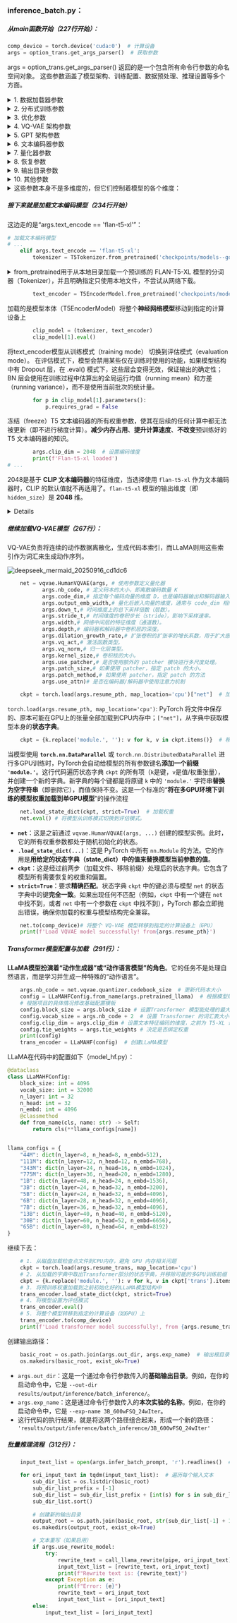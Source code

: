 ### inference_batch.py：

##### 从main函数开始（227行开始）：

```python
comp_device = torch.device('cuda:0')  # 计算设备
args = option_trans.get_args_parser()  # 获取参数
```

args = option_trans.get_args_parser() 返回的是一个包含所有命令行参数的命名空间对象。
这些参数涵盖了模型架构、训练配置、数据预处理、推理设置等多个方面。

<details>
<summary> 1. 数据加载器参数</summary>
- `dataname`: 字符串，数据集名称，默认 'kit'<br>
- `batch_size`: 整数，批量大小，默认 128<br>
- `fps`: 整数，帧率，默认 30<br>
- `seq_len`: 整数，训练序列长度，默认 64<br>
</details>

<details>
<summary>2. 分布式训练参数</summary>
- `world_size`: 整数，分布式进程数，默认 1<br>
- `local_rank`: 整数，本地排名，默认 -1<br>
- `dist_on_itp`: 布尔，是否在 ITP 上分布式，默认 False<br>
- `dist_url`: 字符串，分布式训练 URL，默认 'env://'<br>
- `dist_eval`: 布尔，是否启用分布式评估，默认 True<br>
</details>

<details>
<summary> 3. 优化参数</summary>
- `total_iter`: 整数，总迭代次数，默认 100000<br>
- `warm_up_iter`: 整数，预热迭代次数，默认 1000<br>
- `lr`: 浮点数，学习率，默认 2e-4<br>
- `lr_scheduler`: 整数列表，学习率调度计划，默认 [60000]<br>
- `lr_scheduler_type`: 字符串，学习率调度器类型，默认 'MultiStepLR'<br>
- `gamma`: 浮点数，学习率衰减率，默认 0.05<br>
- `weight_decay`: 浮点数，权重衰减，默认 1e-6<br>
- `decay_option`: 字符串，衰减选项，默认 'all'<br>
- `optimizer`: 字符串，优化器类型，默认 'adamw'<br>
</details>

<details>
<summary> 4. VQ-VAE 架构参数</summary>
- `code_dim`: 整数，嵌入维度，默认 512<br>
- `nb_code`: 整数，嵌入数量（代码本大小），默认 512<br>
- `mu`: 浮点数，指数移动平均更新代码本的参数，默认 0.99<br>
- `down_t`: 整数，下采样率，默认 3<br>
- `stride_t`: 整数，步长大小，默认 2<br>
- `width`: 整数，网络宽度，默认 512<br>
- `depth`: 整数，网络深度，默认 3<br>
- `dilation_growth_rate`: 整数，扩张增长率，默认 3<br>
- `output_emb_width`: 整数，输出嵌入宽度，默认 512<br>
- `vq_act`: 字符串，激活函数极速，默认 'relu'<br>
- `v极速_norm`: 字符串，归一化方式，默认 None<br>
- `causal`: 布尔，是否使用因果卷积，默认 False<br>
</details>

<details>
<summary>5. GPT 架构参数</summary>
- `block_size`: 整数，序列长度极速，默认 25<br>
- `embed_dim_gpt`: 整数，GPT 嵌入维度，默认 512<br>
- `clip_dim`: 整数，CLIP 特征维度，默认 512<br>
- `num_layers`: 整数，Transformer 层数，默认 2<br>
- `n_head_gpt`: 整数，GPT 头数，默认 8极速<br>
- `ff_rate`: 整数，前馈网络扩展率，默认 4<br>
- `drop_out_rate`: 浮点数，dropout 率，默认 0.1<br>
- `tie_weights`: 布尔，是否绑定权重，默认 False<br>
</details>

<details>
<summary>6. 文本编码器参数</summary>
- `text_encode`: 字符串，文本编码器类型，默认 'clip'<br>
- `text_sum_way`: 字符串，文本特征汇总方式，默认 None<br>
</details>

<details>
<summary> 7. 量化器参数</summary>
- `quantizer`: 字符串，量化器类型，默认 'ema_reset'<br>
- `quantbeta`: 浮点数，量化 beta，默认 1.0<br>
</details>

<details>
<summary>8. 恢复参数</summary>
- `resume_pth`: 字符串，VQ-VAE 模型检查点路径，默认 None<br>
- `resume_trans`: 字符串，Transformer 模型检查点路径，默认 None<br>
</details>

<details>
<summary> 9. 输出目录参数</summary>
- `out_dir`: 字符串，输出目录，默认 'output_GPT_Final/'<br>
- `exp_name`: 字符串，实验名称，默认 'exp_debug'<br>
- `vq_name`: 字符串，生成的数据集名称，默认 'exp_debug'<br>
</details>

<details>
<summary>10. 其他参数</summary>
- `print_iter`: 整数，打印频率，默认 200<br>
- `eval_metric_iter`: 整数，评估频率，默认 10000<br>
- `极速_loss_iter`: 整数，损失评估频率，默认 10000<br>
- `save_iter`: 整数，保存频率，默认 2000<br>
- `save_iter_last`: 整数，最后保存频率，默认 2000<br>
- `seed`: 整数，随机种子，默认 123<br>
- `if_maxtest`: 布尔，是否在最大值测试，默认 False<br>
- `pkeep`: 浮点数，GPT 训练保留率，默认 1.0<br>
- `root_cond_prob`: 浮点数，根条件概率，默认 0.1<br>
- `text_cond_prob`: 浮点数，文本条件概率，默认 极速.1<br>
- `debug`: 布尔，调试模式，默认 False<br>
- `pretrained_llama`: 字符串，预训练 LLaMA 模型规模，默认 '7B'<br>
- `motion_type`: 字符串，动作类型，默认 'vector_263'<br>
- `text_type`: 字符串，文本类型，默认 'texts'极速<br>
- `version`: 字符串，版本，默认 'version1'<br>
- `loss_type`: 字符串，损失类型，默认 'ce'<br>
- `mixed_precision`: 字符串，混合精度，默认 'no'<br>
- `checkpoint`: 字符串，检查点，默认 '60000'<br>
- `num_workers`: 整数，工作进程数，默认 0<br>
- `gradient_accumulation_steps`: 整数，梯度累积步数，默认 1<br>
- `num_processes`: 整数，进程数，默认 1<br>
- `norm_topk_prob`: 布尔，是否归一化 topk 概率，默认 False<br>
- `train_split`: 字符串，训练分割，默认 'train'<br>
- `kernel_size`: 整数，卷积核大小，默认 3<br>
- `split`: 字符串，数据分割，默认 'val'<br>
- `use_patcher`: 布尔，是否使用 patcher，默认 False<br>
- `patch_size`: 整数，补丁大小，默认 1<br>
- `patch_method`: 字符串，补丁方法，默认 'haar'<br>
- `use_attn`: 布尔，是否使用注意力，默认 False<br>
- `infer_batch_prompt`: 字符串，批量推理提示文件路径，默认 ''<br>
- `use_rewrite_model`: 布尔，是否使用重写模型，默认 False<br>
- `rewrite_model_path`: 字符串，重写模型路径，默认 ''<br>
</details>

<details>
<summary>这些参数本身不是多维度的，但它们控制着模型的各个维度：</summary>
1. VQ-VAE 相关维度：<br>
   - 代码本大小：`nb_code` (默认 512)<br>
   - 嵌入维度：`code_dim` (默认 512)<br>
   - 输出嵌入宽度：`output_emb_width` (默认 512)<br><br>
2. Transformer 相关维度：<br>
   - 序列长度：`block_size` (默认 25)<br>
   - 嵌入维度：`embed_dim_gpt` (默认 512)<br>
   - CLIP 特征维度：`clip_dim` (默认 512)<br>
   - 层极速：`num_layers` (默认 2)<br>
   - 头数：`n_head_gpt` (默认 8)<br><br>
3. 数据相关维度：<br>
   - 批量大小：`batch_size` (默认 128)<br>
   - 序列长度：`seq_len` (默认 64)<br>
   - 动作类型：`motion_type` (默认 'vector_263')<br>
</details>


##### 接下来就是加载文本编码模型（234行开始）

这边走的是“args.text_encode == 'flan-t5-xl'”：

```python
# 加载文本编码模型
# ...
    elif args.text_encode == 'flan-t5-xl':
        tokenizer = T5Tokenizer.from_pretrained('checkpoints/models--google--flan-t5-xl', local_files_only=True)
```

<details>
<summary>from_pretrained用于从本地目录加载一个预训练的 FLAN-T5-XL 模型的分词器（Tokenizer），并且明确指定只使用本地文件，不尝试从网络下载。</summary><br>
from_pretrained 这个类方法，最重要的一个参数叫做 pretrained_model_name_or_path。顾名思义，我们可以给出一个模型的短名（model id），也可以给出一个路径。如果给的是模型短名，则它会想办法映射出要下载的文件的URL位置，并将文件下载到本地一个固定的cache目录。第二次再调用的时候，它会检查cache中是否已经存在同样的文件，如果有则直接从cache载入，不再走网络下载。如果给的是路径名，那么它假设该路径之下已经存在自行训练/预下载/经过微调的模型文件，直接载入。<br><br>
当你调用 T5Tokenizer.from_pretrained() 时，其内部流程可以概括为：<br><br>
1. 路径判断与文件解析：<br>
方法首先会检查 pretrained_model_name_or_path 是一个模型标识符（如 't5-base'）还是一个本地路径。在代码中，它识别出这是一个本地目录路径 'checkpoints/models--google--flan-t5-xl'。由于设置了 local_files_only=True，它会跳过所有网络连接检查，直接假设所需文件都在这个本地目录中。<br><br>
2. 查找必要的分词器文件：<br>
T5Tokenizer 需要特定的文件才能正常工作，例如：<br>
- tokenizer_config.json: 分词器的配置信息。<br>
- special_tokens_map.json: 特殊令牌（如填充符、未知符等）的映射。<br>
- spiece.model (对于 T5): 这是 T5 使用的 SentencePiece 模型文件，是核心的分词模型。<br>
- 可能还有 added_tokens.json 等其他文件。<br>
- 该方法会在指定的本地目录 'checkpoints/models--google--flan-t5-xl' 中扫描并尝试找到这些文件。<br><br>
3. 加载与初始化：<br>
一旦找到所有必要的文件，from_pretrained 方法会读取这些文件。它使用 tokenizer_config.json 中的配置和 spiece.model 等模型文件来初始化一个 T5Tokenizer 的实例。这个初始化过程包括了构建词汇表、加载分词模型、设置特殊令牌等。<br><br>
4. 返回分词器实例：<br>
最终，方法返回一个完全初始化好的 T5Tokenizer 对象，并将其赋值给你指定的变量 tokenizer。
</details>

```python
        text_encoder = T5EncoderModel.from_pretrained('checkpoints/models--google--flan-t5-xl', local_files_only=True).to(device=comp_device)
```

加载的是模型本体（T5EncoderModel）将整个**神经网络模型**移动到指定的计算设备上

```python
        clip_model = (tokenizer, text_encoder)
        clip_model[1].eval()
```
将text_encoder模型从训练模式（training mode） 切换到评估模式（evaluation mode）。
在评估模式下，模型会禁用某些仅在训练时使用的功能，如果模型结构中有 Dropout 层，在 .eval() 模式下，这些层会变得无效，保证输出的确定性；BN 层会使用在训练过程中估算出的全局运行均值（running mean）和方差（running variance），而不是使用当前批次的统计量。

```python
        for p in clip_model[1].parameters():
            p.requires_grad = False
```

冻结（freeze）T5 文本编码器的所有权重参数，使其在后续的任何计算中都无法被更新（即不进行梯度计算）。**减少内存占用**、**提升计算速度**、**不改变**预训练好的 T5 文本编码器的知识。

```python
        args.clip_dim = 2048  # 设置编码维度
        print(f'Flan-t5-xl loaded')
# ...
```

2048是基于 **CLIP 文本编码器**的特征维度，当选择使用 `flan-t5-xl` 作为文本编码器时，CLIP 的默认值就不再适用了。`flan-t5-xl` 模型的输出维度（即 `hidden_size`）是 **2048** 维。

<details>
- 处理后的文本特征（last_hidden_state）的最后一个维度是 2048。<br>
- 输出的每个 token 的向量表示都是一个 2048 维的稠密向量。<br>
</details>


##### 继续加载VQ-VAE模型（267行）：

VQ-VAE负责将连续的动作数据离散化，生成代码本索引，而LLaMA则用这些索引作为词汇来生成动作序列。

![deepseek_mermaid_20250916_cd1dc6](D:\Downloads\deepseek_mermaid_20250916_cd1dc6.png)

```python
    net = vqvae.HumanVQVAE(args, # 使用参数定义量化器
           args.nb_code, # 定义码本的大小，即离散编码数量 K
           args.code_dim,# 指定每个编码向量的维度 D，也是编码器输出和解码器输入的维度
           args.output_emb_width,# 量化后嵌入向量的维度，通常与 code_dim 相同
           args.down_t,# 时间维度上的总下采样倍数（层数）。
           args.stride_t,# 时间维度的卷积步长（stride），影响下采样速率。
           args.width,# 网络中间层的特征维度（通道数）。
           args.depth,# 编码器和解码器中卷积层的深度。
           args.dilation_growth_rate,# 扩张卷积的扩张率的增长系数，用于扩大感受野。
           args.vq_act,# 激活函数类型。
           args.vq_norm,# 归一化层类型。
           args.kernel_size,# 卷积核的大小。
           args.use_patcher,# 是否使用额外的 patcher 模块进行多尺度处理。
           args.patch_size,# 如果使用 patcher，指定 patch 的大小。
           args.patch_method,# 如果使用 patcher，指定 patch 的方法
           args.use_attn)# 是否在编码器/解码器中使用注意力机制
```

```python
	ckpt = torch.load(args.resume_pth, map_location='cpu')["net"]  # 加载检查点，
```

`torch.load(args.resume_pth, map_location='cpu')`: PyTorch 将文件中保存的、原本可能在GPU上的张量全部加载到CPU内存中；`["net"]`，从字典中获取模型本身的**状态字典**。

```python
    ckpt = {k.replace('module.', ''): v for k, v in ckpt.items()}  # 移除模块前缀
```

当模型使用 **`torch.nn.DataParallel`** 或 `torch.nn.DistributedDataParallel` 进行多GPU训练时，PyTorch会自动给模型的所有参数键名**添加一个前缀 `'module.'`**。这行代码遍历状态字典 `ckpt` 的所有项（`k`是键，`v`是值/权重张量），并创建一个新的字典。新字典的每个键都是将原键 `k` 中的 `'module.'` 字符串**替换为空字符串**（即删除它），而值保持不变。这是一个标准的“**将在多GPU环境下训练的模型权重加载到单GPU模型**”的操作流程

```python
    net.load_state_dict(ckpt, strict=True)  # 加载权重
    net.eval() # 将模型从训练模式切换到评估模式。
```

- **`net`**：这是之前通过 `vqvae.HumanVQVAE(args, ...)` 创建的模型实例。此时，它的所有权重参数都处于随机初始化的状态。
- **`.load_state_dict(...)`**：这是 PyTorch 中所有 `nn.Module` 的方法。它的作用是**用给定的状态字典（state_dict）中的值来替换模型当前参数的值**。
- **`ckpt`**：这是经过前两步（加载文件、移除前缀）处理后的状态字典。它包含了模型所有需要恢复的权重和偏置。
- **`strict=True`**：要求**精确匹配**。状态字典 `ckpt` 中的键必须与模型 `net` 的状态字典中的键**完全一致**。如果出现任何不匹配（例如，`ckpt` 中有一个键在 `net` 中找不到，或者 `net` 中有一个参数在 `ckpt` 中找不到），PyTorch 都会立即抛出错误，确保你加载的权重与模型结构完全兼容。

```python
    net.to(comp_device)# 将整个 VQ-VAE 模型转移到指定的计算设备上（GPU）
    print(f'Load VQVAE model successfully! from{args.resume_pth}')
```



##### Transformer模型配置与加载（291行）：

**LLaMA模型扮演着“动作生成器”或“动作语言模型”的角色**。它的任务不是处理自然语言，而是学习并生成一种特殊的“动作语言”。

```python
    args.nb_code = net.vqvae.quantizer.codebook_size  # 更新代码本大小
    config = LLaMAHFConfig.from_name(args.pretrained_llama)  # 根据模型规模加载LLaMA配置，返回一个预定义好的默认配置对象
    # 根据项目的具体情况修改基础配置模板
    config.block_size = args.block_size # 设置Transformer 模型能处理的最大序列长度，这决定了模型能生成多长的动作序列。它必须与训练时的设置一致。
    config.vocab_size = args.nb_code + 2  # 设置 Transformer 的词汇表大小，args.nb_code现在已经是 VQ-VAE 代码本的大小；+ 2通常是为了添加两个特殊的令牌：序列开始符、序列结束符。
    config.clip_dim = args.clip_dim # 设置文本特征编码的维度，之前为 T5-XL 设置的 2048
    config.tie_weights = args.tie_weights # 决定是否绑定权重
    print(config)
    trans_encoder = LLaMAHF(config)  # 创建LLaMA模型
```
LLaMA在代码中的配置如下（model_hf.py）：

```python
@dataclass
class LLaMAHFConfig:
    block_size: int = 4096
    vocab_size: int = 32000
    n_layer: int = 32
    n_head: int = 32
    n_embd: int = 4096
    @classmethod
    def from_name(cls, name: str) -> Self:
        return cls(**llama_configs[name])


llama_configs = {
    "44M": dict(n_layer=8, n_head=8, n_embd=512),
    "111M": dict(n_layer=12, n_head=12, n_embd=768),
    "343M": dict(n_layer=24, n_head=16, n_embd=1024),
    "775M": dict(n_layer=36, n_head=20, n_embd=1280),
    "1B": dict(n_layer=48, n_head=24, n_embd=1536),
    "3B": dict(n_layer=24, n_head=32, n_embd=3200),
    "5B": dict(n_layer=24, n_head=32, n_embd=4096),
    "6B": dict(n_layer=28, n_head=32, n_embd=4096),
    "7B": dict(n_layer=36, n_head=32, n_embd=4096),
    "13B": dict(n_layer=40, n_head=40, n_embd=5120),
    "30B": dict(n_layer=60, n_head=52, n_embd=6656),
    "65B": dict(n_layer=80, n_head=64, n_embd=8192)
}
```

继续下去：

```python
	# 1. 从磁盘加载检查点文件到CPU内存，避免 GPU 内存相关问题
    ckpt = torch.load(args.resume_trans, map_location='cpu')
    # 2. 从加载的字典中取出Transformer部分的状态字典，并移除可能的多GPU训练前缀
    ckpt = {k.replace('module.', ''): v for k, v in ckpt['trans'].items()} 
    # 3. 将预训练权重加载到之前初始化好的LLaMA模型结构中
    trans_encoder.load_state_dict(ckpt, strict=True)
    # 4. 将模型设置为评估模式
    trans_encoder.eval()
    # 5. 将整个模型转移到指定的计算设备（如GPU）上
    trans_encoder.to(comp_device)
    print(f'Load transformer model successfully!, from {args.resume_trans}')
```
创建输出路径：

```python
    basic_root = os.path.join(args.out_dir, args.exp_name)  # 输出根目录
    os.makedirs(basic_root, exist_ok=True)
```

- `args.out_dir`：这是一个通过命令行参数传入的**基础输出目录**。例如，在你的启动命令中，它是 `--out-dir results/output/inference/batch_inference/`。
- `args.exp_name`：这是通过命令行参数传入的**本次实验的名称**。例如，在你的启动命令中，它是 `--exp-name 3B_600wFSQ_24wIter`。
- 这行代码的执行结果，就是将这两个路径组合起来，形成一个新的路径：
  `'results/output/inference/batch_inference/3B_600wFSQ_24wIter'`



##### 批量推理流程（312行）：

```python
    input_text_list = open(args.infer_batch_prompt, 'r').readlines()  # 读取输入文本列表
    
    for ori_input_text in tqdm(input_text_list):  # 遍历每个输入文本
        sub_dir_list = os.listdir(basic_root)
        sub_dir_list_prefix = [-1]
        sub_dir_list = sub_dir_list_prefix + [int(s) for s in sub_dir_list if os.path.isdir(os.path.join(basic_root,s))]
        sub_dir_list.sort()
        
        # 创建新的输出目录
        output_root = os.path.join(basic_root, str(sub_dir_list[-1] + 1))
        os.makedirs(output_root, exist_ok=True)

        # 文本重写（如果启用）
        if args.use_rewrite_model:
            try:
                rewrite_text = call_llama_rewrite(pipe, ori_input_text)
                input_text_list = [rewrite_text, ori_input_text]
                print(f"Rewrite text is: {rewrite_text}")
            except Exception as e:
                print(f"Error: {e}")
                rewrite_text = ori_input_text
                input_text_list = [ori_input_text]
        else:
            input_text_list = [ori_input_text]
```